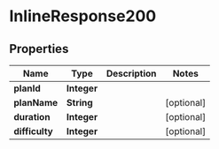 

# InlineResponse200

## Properties

Name | Type | Description | Notes
------------ | ------------- | ------------- | -------------
**planId** | **Integer** |  | 
**planName** | **String** |  |  [optional]
**duration** | **Integer** |  |  [optional]
**difficulty** | **Integer** |  |  [optional]



